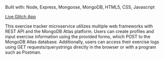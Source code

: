 Built with: Node, Express, Mongoose, MongoDB, HTML5, CSS, Javascript

[Live Glitch App](https://sly-appendix.glitch.me)

This exercise tracker microservice utilizes multiple web frameworks with REST API and the MongoDB Atlas platform. Users can create profiles and input exercise information using the provided forms, which POST to the MongoDB Atlas database. Additionally, users can access their exercise logs using GET requests/querystrings directly in the browser or with a program such as Postman.
